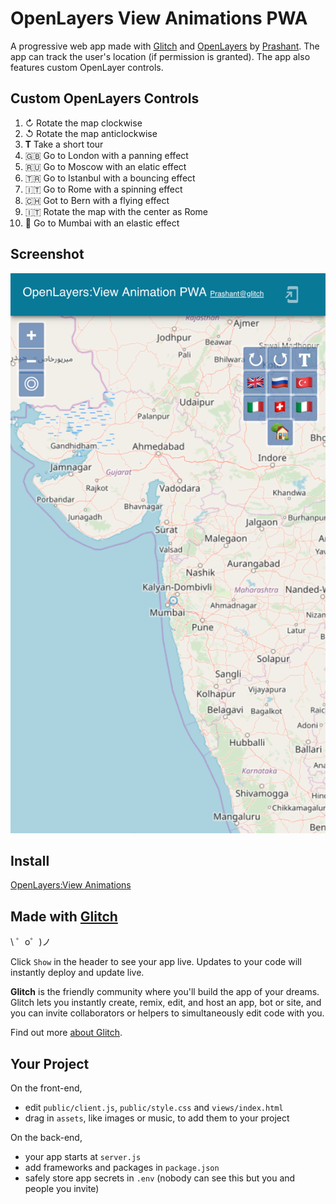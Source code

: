 OpenLayers View Animations PWA
=================

A progressive web app made with [Glitch](https://glitch.com/) and [OpenLayers](https://openlayers.org/) by [Prashant](https://glitch.com/@enigmatic7earth). The app can track the user's location (if permission is granted). The app also features custom OpenLayer controls.

Custom OpenLayers Controls
---
1. ↻ Rotate the map clockwise
2. ↺ Rotate the map anticlockwise
3. 𝐓 Take a short tour
4. 🇬🇧 Go to London with a panning effect
5. 🇷🇺 Go to Moscow with an elatic effect
6. 🇹🇷 Go to Istanbul with a bouncing effect
7. 🇮🇹 Go to Rome with a spinning effect
8. 🇨🇭 Got to Bern with a flying effect
9. 🇮🇹 Rotate the map with the center as Rome
10. 🏡 Go to Mumbai with an elastic effect

Screenshot
---
<img src="https://github.com/enigmatic7earth/openlayers-view-animations-pwa/blob/master/screenshot.png" width="621">

## Install
[OpenLayers:View Animations](https://enigmatic7earth-openlayers-view-animations-pwa.glitch.me/)

Made with [Glitch](https://glitch.com/)
-------------------

\ ゜o゜)ノ

Click `Show` in the header to see your app live. Updates to your code will instantly deploy and update live.

**Glitch** is the friendly community where you'll build the app of your dreams. Glitch lets you instantly create, remix, edit, and host an app, bot or site, and you can invite collaborators or helpers to simultaneously edit code with you.

Find out more [about Glitch](https://glitch.com/about).



Your Project
------------

On the front-end,
- edit `public/client.js`, `public/style.css` and `views/index.html`
- drag in `assets`, like images or music, to add them to your project

On the back-end,
- your app starts at `server.js`
- add frameworks and packages in `package.json`
- safely store app secrets in `.env` (nobody can see this but you and people you invite)
